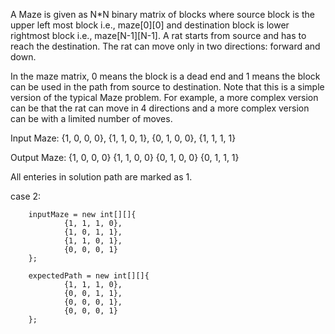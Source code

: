 A Maze is given as N*N binary matrix of blocks where source block is the upper left most block i.e., maze[0][0] and destination block is lower rightmost block i.e., maze[N-1][N-1]. A rat starts from source and has to reach the destination. The rat can move only in two directions: forward and down. 

In the maze matrix, 0 means the block is a dead end and 1 means the block can be used in the path from source to destination. Note that this is a simple version of the typical Maze problem. For example, a more complex version can be that the rat can move in 4 directions and a more complex version can be with a limited number of moves.

Input Maze:
{1, 0, 0, 0},
{1, 1, 0, 1},
{0, 1, 0, 0},
{1, 1, 1, 1}

Output Maze: 
{1, 0, 0, 0}
{1, 1, 0, 0}
{0, 1, 0, 0}
{0, 1, 1, 1}

All enteries in solution path are marked as 1.

case 2: 

        inputMaze = new int[][]{
                {1, 1, 1, 0},
                {1, 0, 1, 1},
                {1, 1, 0, 1},
                {0, 0, 0, 1}
        };

        expectedPath = new int[][]{
                {1, 1, 1, 0},
                {0, 0, 1, 1},
                {0, 0, 0, 1},
                {0, 0, 0, 1}
        };
       
